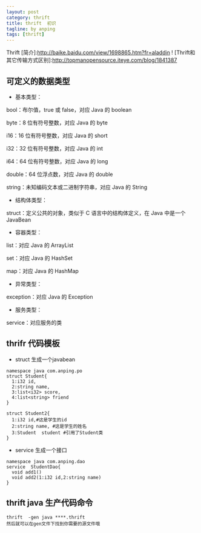 ```yaml
---
layout: post
category: thrift
title: thrift  初识
tagline: by anping
tags: [thrift]
---
```




Thrift
[简介]:<http://baike.baidu.com/view/1698865.htm?fr=aladdin>
!
[Thrift和其它传输方式区别]:<http://topmanopensource.iteye.com/blog/1841387>


可定义的数据类型
--------------

*    基本类型：

bool：布尔值，true 或 false，对应 Java 的 boolean

byte：8 位有符号整数，对应 Java 的 byte

i16：16 位有符号整数，对应 Java 的 short

i32：32 位有符号整数，对应 Java 的 int

i64：64 位有符号整数，对应 Java 的 long

double：64 位浮点数，对应 Java 的 double

string：未知编码文本或二进制字符串，对应 Java 的 String

*    结构体类型：

struct：定义公共的对象，类似于 C 语言中的结构体定义，在 Java 中是一个 JavaBean

*    容器类型：

list：对应 Java 的 ArrayList

set：对应 Java 的 HashSet

map：对应 Java 的 HashMap

*    异常类型：

exception：对应 Java 的 Exception

*    服务类型：

service：对应服务的类


thrifr 代码模板
--------------
*    struct  生成一个javabean


    namespace java com.anping.po
    struct Student{
      1:i32 id,
      2:string name,
      3:list<i32> score,
      4:list<string> friend
    }

    struct Student2{
      1:i32 id,#这是学生的id
      2:string name, #这是学生的姓名
      3:Student  student #引用了Student类
    }


*    service  生成一个接口


    namespace java com.anping.dao
    service  StudentDao{
      void add1()  
      void add2(1:i32 id,2:string name)
    }



thrift java 生产代码命令
----------------------


    thrift  -gen java ****.thrift  
    然后就可以在gen文件下找到你需要的源文件哦
